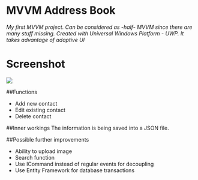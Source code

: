 # MVVM Address Book
*My first MVVM project. Can be considered as -half- MVVM since there are many stuff missing. Created with Universal Windows Platform - UWP. It takes advantage of adaptive UI*

# Screenshot

![](https://vgy.me/poqYsV.gif)

##Functions
* Add new contact
* Edit existing contact
* Delete contact

##Inner workings
The information is being saved into a JSON file.

##Possible further improvements
* Ability to upload image
* Search function
* Use ICommand instead of regular events for decoupling
* Use Entity Framework for database transactions
